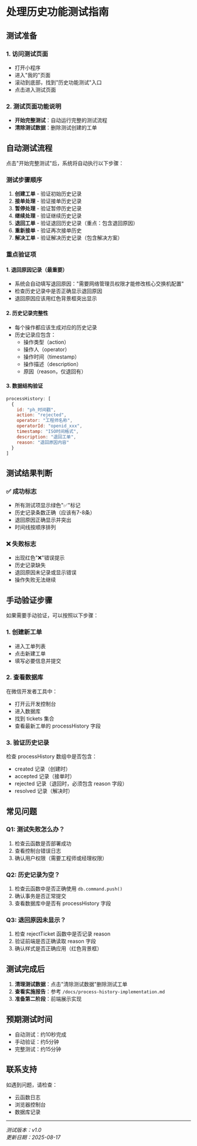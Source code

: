 # 处理历史功能测试指南

## 测试准备

### 1. 访问测试页面
- 打开小程序
- 进入"我的"页面
- 滚动到底部，找到"历史功能测试"入口
- 点击进入测试页面

### 2. 测试页面功能说明
- **开始完整测试**：自动运行完整的测试流程
- **清除测试数据**：删除测试创建的工单

## 自动测试流程

点击"开始完整测试"后，系统将自动执行以下步骤：

### 测试步骤顺序
1. **创建工单** - 验证初始历史记录
2. **接单处理** - 验证接单历史记录
3. **暂停处理** - 验证暂停历史记录
4. **继续处理** - 验证继续历史记录
5. **退回工单** - 验证退回历史记录（重点：包含退回原因）
6. **重新接单** - 验证再次接单历史
7. **解决工单** - 验证解决历史记录（包含解决方案）

### 重点验证项

#### 1. 退回原因记录（最重要）
- 系统会自动填写退回原因："需要网络管理员权限才能修改核心交换机配置"
- 检查历史记录中是否正确显示退回原因
- 退回原因应该用红色背景框突出显示

#### 2. 历史记录完整性
- 每个操作都应该生成对应的历史记录
- 历史记录应包含：
  - 操作类型（action）
  - 操作人（operator）
  - 操作时间（timestamp）
  - 操作描述（description）
  - 原因（reason，仅退回有）

#### 3. 数据结构验证
```javascript
processHistory: [
  {
    id: "ph_时间戳",
    action: "rejected",
    operator: "工程师名称",
    operatorId: "openid_xxx",
    timestamp: "ISO时间格式",
    description: "退回工单",
    reason: "退回原因内容"
  }
]
```

## 测试结果判断

### ✅ 成功标志
- 所有测试项显示绿色"✅"标记
- 历史记录条数正确（应该有7-8条）
- 退回原因正确显示并突出
- 时间线按顺序排列

### ❌ 失败标志
- 出现红色"❌"错误提示
- 历史记录缺失
- 退回原因未记录或显示错误
- 操作失败无法继续

## 手动验证步骤

如果需要手动验证，可以按照以下步骤：

### 1. 创建新工单
- 进入工单列表
- 点击新建工单
- 填写必要信息并提交

### 2. 查看数据库
在微信开发者工具中：
- 打开云开发控制台
- 进入数据库
- 找到 tickets 集合
- 查看最新工单的 processHistory 字段

### 3. 验证历史记录
检查 processHistory 数组中是否包含：
- created 记录（创建时）
- accepted 记录（接单时）
- rejected 记录（退回时，必须包含 reason 字段）
- resolved 记录（解决时）

## 常见问题

### Q1: 测试失败怎么办？
1. 检查云函数是否部署成功
2. 查看控制台错误日志
3. 确认用户权限（需要工程师或经理权限）

### Q2: 历史记录为空？
1. 检查云函数中是否正确使用 `db.command.push()`
2. 确认事务是否正常提交
3. 查看数据库中是否有 processHistory 字段

### Q3: 退回原因未显示？
1. 检查 rejectTicket 函数中是否记录 reason
2. 验证前端是否正确读取 reason 字段
3. 确认样式是否正确应用（红色背景框）

## 测试完成后

1. **清理测试数据**：点击"清除测试数据"删除测试工单
2. **查看实施报告**：参考 `/docs/process-history-implementation.md`
3. **准备第二阶段**：前端展示实现

## 预期测试时间

- 自动测试：约10秒完成
- 手动验证：约5分钟
- 完整测试：约15分钟

## 联系支持

如遇到问题，请检查：
- 云函数日志
- 浏览器控制台
- 数据库记录

---

*测试版本：v1.0*  
*更新日期：2025-08-17*
